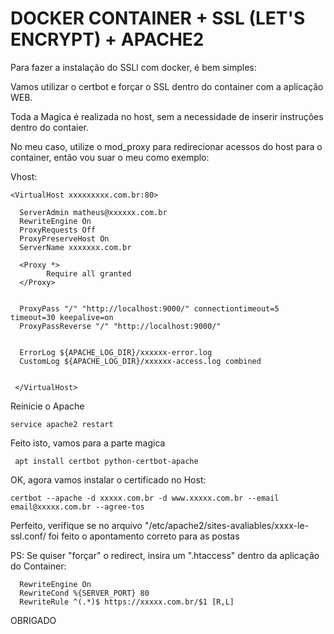 # DOCKER CONTAINER + SSL (LET'S ENCRYPT) + APACHE2

Para fazer a instalação do SSLl com docker, é bem simples:

Vamos utilizar o certbot e forçar o SSL dentro do container com a aplicação WEB.

Toda a Magica é realizada no host, sem a necessidade de inserir instruções dentro do contaier.

No meu caso, utilize o mod_proxy para redirecionar acessos do host para o container, então vou suar o meu como exemplo:

Vhost:


    <VirtualHost xxxxxxxxx.com.br:80>

   	  ServerAdmin matheus@xxxxxx.com.br
  	  RewriteEngine On
  	  ProxyRequests Off
  	  ProxyPreserveHost On
  	  ServerName xxxxxxx.com.br

  	  <Proxy *>
  		    Require all granted
  	  </Proxy>


  	  ProxyPass "/" "http://localhost:9000/" connectiontimeout=5 timeout=30 keepalive=on
  	  ProxyPassReverse "/" "http://localhost:9000/"


  	  ErrorLog ${APACHE_LOG_DIR}/xxxxxx-error.log
  	  CustomLog ${APACHE_LOG_DIR}/xxxxxx-access.log combined
    
    
     </VirtualHost>
  	
Reinicie o Apache
 
    service apache2 restart


Feito isto, vamos para a parte magica

     apt install certbot python-certbot-apache

OK, agora vamos instalar o certificado no Host:
 
    certbot --apache -d xxxxx.com.br -d www.xxxxx.com.br --email email@xxxxx.com.br --agree-tos
 
Perfeito, verifique se no arquivo "/etc/apache2/sites-avaliables/xxxx-le-ssl.conf/ foi feito o apontamento correto para as postas

PS: Se quiser "forçar" o redirect, insira um ".htaccess" dentro da aplicação do Container:
      
      RewriteEngine On
      RewriteCond %{SERVER_PORT} 80
      RewriteRule ^(.*)$ https://xxxxx.com.br/$1 [R,L]
    
    




OBRIGADO
 
